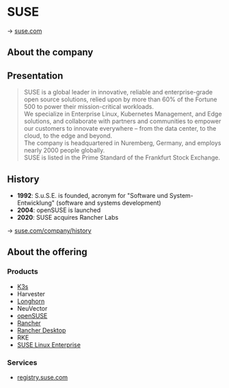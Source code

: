 # SUSE

→ [suse.com](https://www.suse.com/)

## About the company

## Presentation

> SUSE is a global leader in innovative, reliable and enterprise-grade open source solutions, relied upon by more than 60% of the Fortune 500 to power their mission-critical workloads.  
> We specialize in Enterprise Linux, Kubernetes Management, and Edge solutions, and collaborate with partners and communities to empower our customers to innovate everywhere – from the data center, to the cloud, to the edge and beyond.  
> The company is headquartered in Nuremberg, Germany, and employs nearly 2000 people globally.  
> SUSE is listed in the Prime Standard of the Frankfurt Stock Exchange.  

## History

* **1992**: S.u.S.E. is founded, acronym for "Software und System-Entwicklung" (software and systems development)
* **2004**: openSUSE is launched
* **2020**: SUSE acquires Rancher Labs

→ [suse.com/company/history](https://www.suse.com/company/history/)

## About the offering

### Products

* [K3s](k3s.md)
* Harvester
* [Longhorn](longhorn.md)
* NeuVector
* [openSUSE](opensuse.md)
* [Rancher](rancher.md)
* [Rancher Desktop](rancher-desktop.md)
* RKE
* [SUSE Linux Enterprise](suse-linux-enterprise.md)

### Services

* [registry.suse.com](https://registry.suse.com/)
